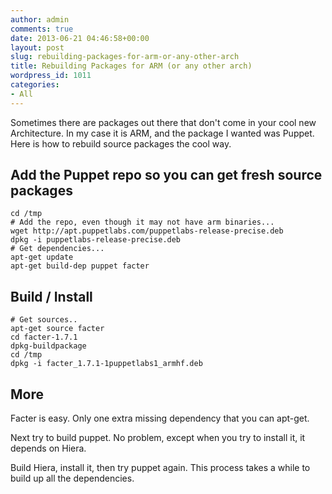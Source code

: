 ```yaml
---
author: admin
comments: true
date: 2013-06-21 04:46:58+00:00
layout: post
slug: rebuilding-packages-for-arm-or-any-other-arch
title: Rebuilding Packages for ARM (or any other arch)
wordpress_id: 1011
categories:
- All
---
```


Sometimes there are packages out there that don't come in your cool new Architecture. In my case it is ARM, and the package I wanted was Puppet. Here is how to rebuild source packages the cool way.


## Add the Puppet repo so you can get fresh source packages



    
    cd /tmp
    # Add the repo, even though it may not have arm binaries...
    wget http://apt.puppetlabs.com/puppetlabs-release-precise.deb 
    dpkg -i puppetlabs-release-precise.deb
    # Get dependencies...
    apt-get update
    apt-get build-dep puppet facter




## Build / Install



    
    # Get sources..
    apt-get source facter
    cd facter-1.7.1
    dpkg-buildpackage
    cd /tmp
    dpkg -i facter_1.7.1-1puppetlabs1_armhf.deb




## More


Facter is easy. Only one extra missing dependency that you can apt-get.

Next try to build puppet. No problem, except when you try to install it, it depends on Hiera.

Build Hiera, install it, then try puppet again. This process takes a while to build up all the dependencies.
